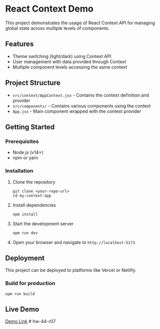 # React Context Demo

This project demonstrates the usage of React Context API for managing global state across multiple levels of components.

## Features

- Theme switching (light/dark) using Context API
- User management with data provided through Context
- Multiple component levels accessing the same context

## Project Structure

- `src/context/AppContext.jsx` - Contains the context definition and provider
- `src/components/` - Contains various components using the context
- `App.jsx` - Main component wrapped with the context provider

## Getting Started

### Prerequisites

- Node.js (v14+)
- npm or yarn

### Installation

1. Clone the repository
   ```
   git clone <your-repo-url>
   cd my-context-app
   ```

2. Install dependencies
   ```
   npm install
   ```

3. Start the development server
   ```
   npm run dev
   ```

4. Open your browser and navigate to `http://localhost:5173`

## Deployment

This project can be deployed to platforms like Vercel or Netlify.

### Build for production

```
npm run build
```

## Live Demo

[Demo Link](https://your-deployed-app-url.netlify.app) #   h w - 4 4 - r 0 7  
 